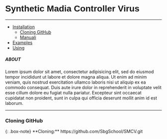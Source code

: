 <h1 style="font-family: sans-serif;">Synthetic Madia Controller Virus</h1>
<hr>
<ul>
	<li><a href="">Installation</a>
		<ul>
			<li><a href="">Cloning GitHub</a></li>
			<li><a href="">Manuali</a></li>
		</ul>
	</li>
	<li><a href="">Examples</a></li>
	<li><a href="">Using</a></li>
</ul>
<h5>ABOUT</h5>
<p>Lorem ipsum dolor sit amet, consectetur adipisicing elit, sed do eiusmod
tempor incididunt ut labore et dolore magna aliqua. Ut enim ad minim veniam,
quis nostrud exercitation ullamco laboris nisi ut aliquip ex ea commodo
consequat. Duis aute irure dolor in reprehenderit in voluptate velit esse
cillum dolore eu fugiat nulla pariatur. Excepteur sint occaecat cupidatat non
proident, sunt in culpa qui officia deserunt mollit anim id est laborum.</p>
<hr>
<h3>Cloning GitHub</h3>
{: .box-note}
**Cloning:** https://github.com/SbgSchool/SMCV.git

